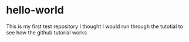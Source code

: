 # hello-world
This is my first test repository
I thought I would run through the tutotial to see how the github tutorial works
